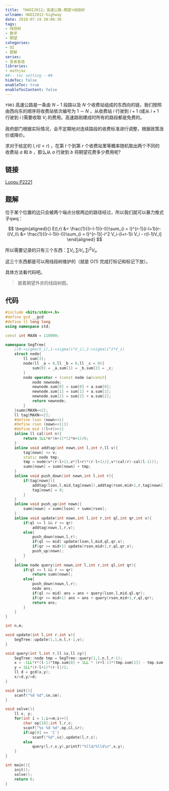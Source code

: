 ```yaml
---
title: 「HAOI2012」高速公路-期望+线段树
urlname: HAOI2012-highway
date: 2018-07-19 20:06:36
tags:
- 线段树
- 数学
- 期望
categories: 
- OI
- 题解
series:
- 各省省选
libraries:
- mathjax 
##-- toc setting --##
hideToc: false
enableToc: true
enableTocContent: false
---
```


`Y901` 高速公路是一条由 $N-1$ 段路以及 $N$ 个收费站组成的东西向的链，我们按照由西向东的顺序将收费站依次编号为 $1 \sim N$ ，从收费站 $i$ 行驶到 $i+1$ (或从 $i+1$ 行驶到 $i$ )需要收取 $V_i$ 的费用。高速路刚建成时所有的路段都是免费的。

政府部门根据实际情况，会不定期地对连续路段的收费标准进行调整，根据政策涨价或降价。

求对于给定的 $l,r(l < r)$ ，在第 $l$ 个到第 $r$ 个收费站里等概率随机取出两个不同的收费站 $a$ 和 $b$ ，那么从 $a$ 行驶到 $b$ 将期望花费多少费用呢?

<!--more-->

## 链接

[Luogu P2221](https://www.luogu.org/problemnew/show/P2221)

## 题解

位于某个位置的边只会被两个端点分居两边的路径经过，所以我们就可以暴力推式子qwq：

$$
\begin{aligned}{}
E(l,r) &= \frac{1}{(r-l-1)(r-l)}\sum_{i = l}^{r-1}(i-l+1)(r-i)V_i\\
&= \frac{1}{(r-l-1)(r-l)}\sum_{i = l}^{r-1}[-i^2 V_i-(l+r-1)i V_i - r(l-1)V_i]
\end{aligned}
$$

所以需要记录的只有三个东西：$\sum V_i , \sum i V_i , \sum i^2 V_i$。

这三个东西都是可以用线段树维护的（就是 O(1) 完成打标记和标记下放）。

具体方法看代码吧。

> 披着期望外衣的线段树题。

## 代码


```cpp
#include <bits/stdc++.h>
#define gcd __gcd
#define ll long long
using namespace std;

const int MAXN = 110000;

namespace SegTree{
    //0->sigma(V_i),1->sigma(i*V_i),2->sigma(i^2*V_i)
    struct node{
        ll sum[3];
        node(ll _a = 0,ll _b = 0,ll _c = 0){
            sum[0] = _a,sum[1] = _b,sum[2] = _c;
        }
        node operator + (const node &a)const{
            node newnode;
            newnode.sum[0] = sum[0] + a.sum[0];
            newnode.sum[1] = sum[1] + a.sum[1];
            newnode.sum[2] = sum[2] + a.sum[2];
            return newnode;
        }
    }sumn[MAXN<<2];
    ll tag[MAXN<<2];
    #define lson (nown<<1)
    #define rson (nown<<1|1)
    #define mid ((l+r)>>1)
    inline ll cal(int n){
        return 1LL*n*(n+1)*(2*n+1)/6;
    }
    inline void addtag(int nown,int l,int r,ll v){
        tag[nown] += v;
        static node tmp;
        tmp = node(v*(r-l+1),v*(l+r)*(r-l+1)/2,v*(cal(r)-cal(l-1)));
        sumn[nown] = sumn[nown] + tmp;
    }
    inline void push_down(int nown,int l,int r){
        if(tag[nown]){
            addtag(lson,l,mid,tag[nown]),addtag(rson,mid+1,r,tag[nown]);
            tag[nown] = 0;
        }
    }
    inline void push_up(int nown){
        sumn[nown] = sumn[lson] + sumn[rson];
    }
    inline void update(int nown,int l,int r,int ql,int qr,int v){
        if(ql <= l && r <= qr)
            addtag(nown,l,r,v);
        else{
            push_down(nown,l,r);
            if(ql <= mid) update(lson,l,mid,ql,qr,v);
            if(qr >= mid+1) update(rson,mid+1,r,ql,qr,v);
            push_up(nown);
        }
    }
    inline node query(int nown,int l,int r,int ql,int qr){
        if(ql <= l && r <= qr)
            return sumn[nown];
        else{
            push_down(nown,l,r);
            node ans;
            if(ql <= mid) ans = ans + query(lson,l,mid,ql,qr);
            if(qr >= mid+1) ans = ans + query(rson,mid+1,r,ql,qr);
            return ans;
        }
    }
}

int n,m;

void update(int l,int r,int v){
    SegTree::update(1,1,n,l,r-1,v);
}

void query(int l,int r,ll &x,ll &y){
    SegTree::node tmp = SegTree::query(1,1,n,l,r-1);
    x = -1LL*r*(l-1)*tmp.sum[0] + 1LL * (r+l-1)*(tmp.sum[1]) - tmp.sum[2];
    y = 1LL*(r-l+1)*(r-l)/2;
    ll d = gcd(x,y);
    x/=d,y/=d;
} 

void init(){
    scanf("%d %d",&n,&m);
}

void solve(){
    ll x, y;
    for(int i = 1;i<=m;i++){
        char op[10];int l,r,c;
        scanf("%s %d %d",op,&l,&r);
        if(op[0] == 'C')
            scanf("%d",&c),update(l,r,c);
        else
            query(l,r,x,y),printf("%lld/%lld\n",x,y);
    }
}

int main(){
    init();
    solve();
    return 0;
}
```



